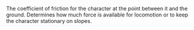 The coefficient of friction for the character at the point between it and
the ground. Determines how much force is available for locomotion or to
keep the character stationary on slopes.